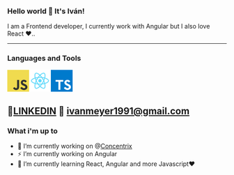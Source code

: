 ### Hello world 👋 It's Iván!

I am a Frontend developer, I currently work with Angular but I also love React ♥..

---
### Languages and Tools
<img src="https://raw.githubusercontent.com/github/explore/80688e429a7d4ef2fca1e82350fe8e3517d3494d/topics/javascript/javascript.png" width="50" height="50"/><img src="https://raw.githubusercontent.com/github/explore/80688e429a7d4ef2fca1e82350fe8e3517d3494d/topics/react/react.png" width="50" height="50"/><img src="https://raw.githubusercontent.com/github/explore/80688e429a7d4ef2fca1e82350fe8e3517d3494d/topics/typescript/typescript.png" width="50" height="50"/>



:briefcase:[LINKEDIN](https://www.linkedin.com/in/ivanmeyerdev/)
:email: ivanmeyer1991@gmail.com
---
### What i'm up to
- 🔭 I’m currently working on @[Concentrix](https://www.concentrix.com/)
- ⚡ I’m currently working on Angular
- 🌱 I’m currently learning React, Angular and more Javascript♥

